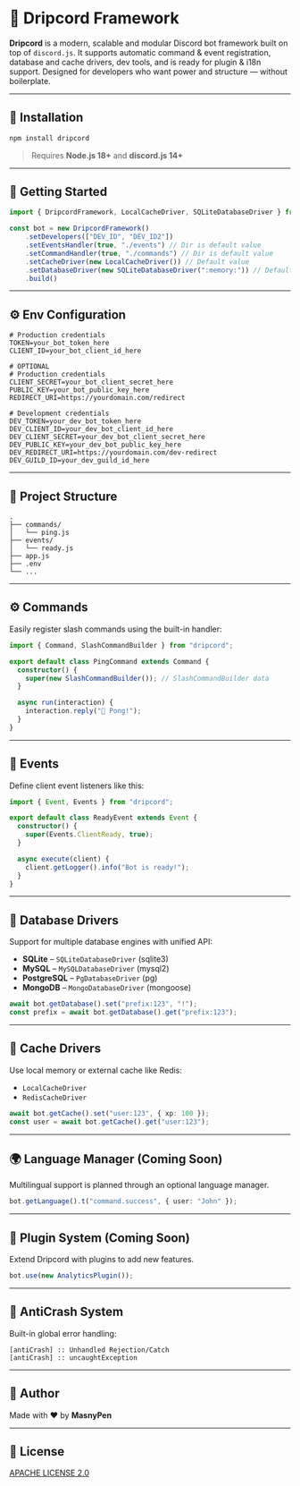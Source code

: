 # 🍣 Dripcord Framework

**Dripcord** is a modern, scalable and modular Discord bot framework built on top of `discord.js`. It supports automatic command & event registration, database and cache drivers, dev tools, and is ready for plugin & i18n support. Designed for developers who want power and structure — without boilerplate.

---

## 🚀 Installation

```bash
npm install dripcord
```

> Requires **Node.js 18+** and **discord.js 14+**

---

## 🔧 Getting Started

```ts
import { DripcordFramework, LocalCacheDriver, SQLiteDatabaseDriver } from 'dripcord'

const bot = new DripcordFramework()
    .setDevelopers(["DEV_ID", "DEV_ID2"])
    .setEventsHandler(true, "./events") // Dir is default value
    .setCommandHandler(true, "./commands") // Dir is default value
    .setCacheDriver(new LocalCacheDriver()) // Default value
    .setDatabaseDriver(new SQLiteDatabaseDriver(":memory:")) // Default value
    .build()
```

---

## ⚙️ Env Configuration

```
# Production credentials
TOKEN=your_bot_token_here
CLIENT_ID=your_bot_client_id_here 

# OPTIONAL
# Production credentials
CLIENT_SECRET=your_bot_client_secret_here
PUBLIC_KEY=your_bot_public_key_here
REDIRECT_URI=https://yourdomain.com/redirect

# Development credentials
DEV_TOKEN=your_dev_bot_token_here
DEV_CLIENT_ID=your_dev_bot_client_id_here
DEV_CLIENT_SECRET=your_dev_bot_client_secret_here
DEV_PUBLIC_KEY=your_dev_bot_public_key_here
DEV_REDIRECT_URI=https://yourdomain.com/dev-redirect
DEV_GUILD_ID=your_dev_guild_id_here

```

---

## 📁 Project Structure

```
.
├── commands/
│   └── ping.js
├── events/
│   └── ready.js
├── app.js
├── .env
└── ...
```

---

## ⚙️ Commands

Easily register slash commands using the built-in handler:

```ts
import { Command, SlashCommandBuilder } from "dripcord";

export default class PingCommand extends Command {
  constructor() {
    super(new SlashCommandBuilder()); // SlashCommandBuilder data
  }

  async run(interaction) {
    interaction.reply("🏓 Pong!");
  }
}
```

---

## 📡 Events

Define client event listeners like this:

```ts
import { Event, Events } from "dripcord";

export default class ReadyEvent extends Event {
  constructor() {
    super(Events.ClientReady, true);
  }

  async execute(client) {
    client.getLogger().info("Bot is ready!");
  }
}
```

---

## 📂 Database Drivers

Support for multiple database engines with unified API:

- **SQLite** – `SQLiteDatabaseDriver` (sqlite3)
- **MySQL** – `MySQLDatabaseDriver` (mysql2)
- **PostgreSQL** – `PgDatabaseDriver` (pg)
- **MongoDB** – `MongoDatabaseDriver` (mongoose)

```ts
await bot.getDatabase().set("prefix:123", "!");
const prefix = await bot.getDatabase().get("prefix:123");
```

---

## 🧠 Cache Drivers

Use local memory or external cache like Redis:

- `LocalCacheDriver`
- `RedisCacheDriver`

```ts
await bot.getCache().set("user:123", { xp: 100 });
const user = await bot.getCache().get("user:123");
```

---

## 🌍 Language Manager (Coming Soon)

Multilingual support is planned through an optional language manager.

```ts
bot.getLanguage().t("command.success", { user: "John" });
```

---

## 🧹 Plugin System (Coming Soon)

Extend Dripcord with plugins to add new features.

```ts
bot.use(new AnalyticsPlugin());
```

---

## 🚫 AntiCrash System

Built-in global error handling:

```
[antiCrash] :: Unhandled Rejection/Catch
[antiCrash] :: uncaughtException
```

---

## 🤝 Author

Made with ❤️ by **MasnyPen**

---

## 📜 License

[APACHE LICENSE 2.0](./LICENSE)

